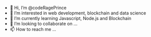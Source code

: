 - 👋 Hi, I’m @codeRagePrince
- 👀 I’m interested in web development, blockchain and data science
- 🌱 I’m currently learning Javascript, Node.js and Blockchain
- 💞️ I’m looking to collaborate on ...
- 📫 How to reach me ...

<!---
codeRagePrince/codeRagePrince is a ✨ special ✨ repository because its `README.md` (this file) appears on your GitHub profile.
You can click the Preview link to take a look at your changes.
--->
